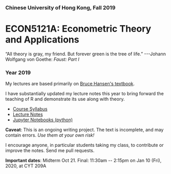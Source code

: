 ### Chinese University of Hong Kong, Fall 2019
# ECON5121A: Econometric Theory and Applications

“All theory is gray, my friend. But forever green is the tree of life.”
---Johann Wolfgang von Goethe: *Faust: Part I*

### Year 2019

My lectures are based primarily on [Bruce Hansen's textbook](http://www.ssc.wisc.edu/~bhansen/econometrics/).

I have substantially updated my lecture notes this year to bring forward the teaching of R and demonstrate its use along with theory.

* [Course Syllabus](https://github.com/zhentaoshi/Econ5121A/blob/master/syllabus%202018.pdf)
* [Lecture Notes](https://github.com/zhentaoshi/Econ5121A/tree/master/lec_notes_lyx)
* [Jupyter Notebooks (python)](https://mybinder.org/v2/gh/zhentaoshi/Econ5121A/master)


**Caveat**: This is an ongoing writing project. The text is incomplete, and may contain errors.
*Use them at your own risk!*

I encourage anyone, in particular students taking my class, to contribute or improve the notes. Send me pull requests.

**Important dates**: Midterm Oct 21. Final: 11:30am -- 2:15pm on Jan 10 (Fri), 2020, at CYT 209A
